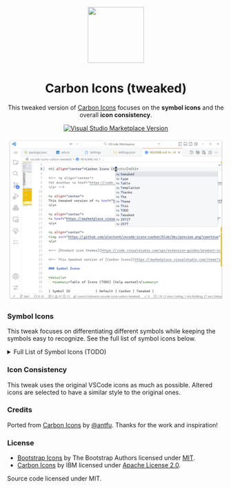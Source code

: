 <p align="center">
<img src="https://github.com/alecton4/vscode-icons-carbon/blob/dev/icon.png?raw=true" height="130" width="130"/>
</p>

<h1 align="center">Carbon Icons (tweaked)</h1>

<p align="center">
This tweaked version of <a href="https://marketplace.visualstudio.com/items?itemName=antfu.icons-carbon">Carbon Icons</a> focuses on the <b>symbol icons</b> and the overall <b>icon consistency</b>.
</p>

<p align="center">
<a href="https://marketplace.visualstudio.com/items?itemName=alyxz.icons-carbon-tweaked" target="__blank"><img src="https://img.shields.io/visual-studio-marketplace/v/alyxz.icons-carbon-tweaked?label=Marketplace&logo=visual-studio-code" alt="Visual Studio Marketplace Version" /></a>
</p>

<p align="center">
<img src="https://github.com/alecton4/vscode-icons-carbon/blob/dev/preview.png?raw=true"/>
</p>

### Symbol Icons

This tweak focuses on differentiating different symbols while keeping the symbols easy to recognize. See the full list of symbol icons below.

<details>
  <summary>Full List of Symbol Icons (TODO)</summary>

| Symbol ID             | Default | Carbon | Tweaked |
| --------------------- | ------- | ------ | ------- |
| symbol-array          |         |        |         |
| symbol-boolean        |         |        |         |
| symbol-class          |         |        |         |
| symbol-color          |         |        |         |
| symbol-constant       |         |        |         |
| symbol-constructor    |         |        |         |
| symbol-enum           |         |        |         |
| symbol-enum-member    |         |        |         |
| symbol-event          |         |        |         |
| symbol-field          |         |        |         |
| symbol-file           |         |        |         |
| symbol-folder         |         |        |         |
| symbol-function       |         |        |         |
| symbol-interface      |         |        |         |
| symbol-key            |         |        |         |
| symbol-keyword        |         |        |         |
| symbol-method         |         |        |         |
| symbol-misc           |         |        |         |
| symbol-module         |         |        |         |
| symbol-namespace      |         |        |         |
| symbol-null           |         |        |         |
| symbol-number         |         |        |         |
| symbol-numeric        |         |        |         |
| symbol-object         |         |        |         |
| symbol-operator       |         |        |         |
| symbol-package        |         |        |         |
| symbol-parameter      |         |        |         |
| symbol-property       |         |        |         |
| symbol-reference      |         |        |         |
| symbol-ruler          |         |        |         |
| symbol-snippet        |         |        |         |
| symbol-string         |         |        |         |
| symbol-struct         |         |        |         |
| symbol-structure      |         |        |         |
| symbol-text           |         |        |         |
| symbol-type-parameter |         |        |         |
| symbol-unit           |         |        |         |
| symbol-value          |         |        |         |
| symbol-variable       |         |        |         |

</details>

### Icon Consistency

This tweak uses the original VSCode icons as much as possible. Altered icons are selected to have a similar style to the original ones.

### Credits

Ported from [Carbon Icons](https://github.com/antfu/vscode-icons-carbon) by [@antfu](https://github.com/antfu). Thanks for the work and inspiration!

### License

- [Bootstrap Icons](https://github.com/twbs/icons) by The Bootstrap Authors licensed under [MIT](https://github.com/twbs/icons/blob/main/LICENSE.md).
- [Carbon Icons](https://github.com/carbon-design-system/carbon/tree/main/packages/icons) by IBM licensed under [Apache License 2.0](https://github.com/carbon-design-system/carbon/blob/main/LICENSE).
<!-- - [Material Design Icons](https://github.com/Templarian/MaterialDesign) by Austin Andrews licensed under [Apache 2.0](https://github.com/Templarian/MaterialDesign/blob/master/LICENSE). -->
<!-- - [Material Symbols](https://github.com/google/material-design-icons) by Google licensed under [Apache 2.0](https://github.com/google/material-design-icons/blob/master/LICENSE). -->

Source code licensed under MIT.
